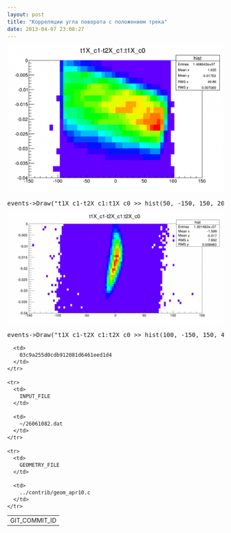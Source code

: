 ```yaml
---
layout: post
title: "Корреляции угла поворота с положением трека"
date: 2013-04-07 23:08:27
---
```


[<img src="/assets/huge26061082_delta_12Xangle_vs_1X_c0.png" alt="" />][1]

 [1]: /assets/26061082_delta_12Xangle_vs_1X_c0.png

<pre>events-&gt;Draw("t1X_c1-t2X_c1:t1X_c0 &gt;&gt; hist(50, -150, 150, 20, -0.04, 0)", "", "COL")</pre>

[<img src="/assets/huge26061082_delta_12Xangle_vs_2X_c0.png" alt="" />][2]

 [2]: /assets/26061082_delta_12Xangle_vs_2X_c0.png

<pre>events-&gt;Draw("t1X_c1-t2X_c1:t2X_c0 &gt;&gt; hist(100, -150, 150, 40, -0.04, 0)", "", "COL")</pre>

<!--break-->

<table border="0">
  <tbody>
    <tr>
      <td>
        GIT_COMMIT_ID
      </td>
      
      <td>
        03c9a255d0cdb912081d6461eed1d4
      </td>
    </tr>
    
    <tr>
      <td>
        INPUT_FILE
      </td>
      
      <td>
        ~/26061082.dat
      </td>
    </tr>
    
    <tr>
      <td>
        GEOMETRY_FILE
      </td>
      
      <td>
        ../contrib/geom_apr10.c
      </td>
    </tr>
  </tbody>
</table>
